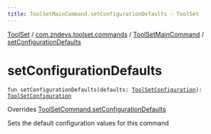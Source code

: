 ```yaml
---
title: ToolSetMainCommand.setConfigurationDefaults - ToolSet
---
```


[ToolSet](../../index.html) / [com.zndevs.toolset.commands](../index.html) / [ToolSetMainCommand](index.html) / [setConfigurationDefaults](./set-configuration-defaults.html)

# setConfigurationDefaults

`fun setConfigurationDefaults(defaults: `[`ToolSetConfiguration`](../../com.zndevs.toolset/-tool-set-configuration/index.html)`): `[`ToolSetConfiguration`](../../com.zndevs.toolset/-tool-set-configuration/index.html)

Overrides [ToolSetCommand.setConfigurationDefaults](../../com.zndevs.toolset/-tool-set-command/set-configuration-defaults.html)

Sets the default configuration values for this command

